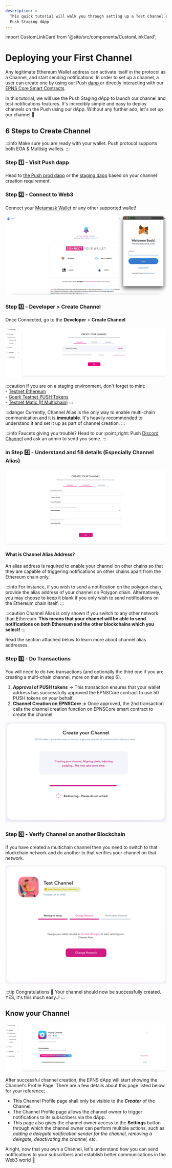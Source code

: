```yaml
---
description: >-
  This quick tutorial will walk you through setting up a Test Channel using the
  Push Staging dApp
---
```


import CustomLinkCard from '@site/src/components/CustomLinkCard';

# Deploying your First Channel

Any legitimate Ethereum Wallet address can activate itself in the protocol as a Channel, and start sending notifications. In order to set up a channel, a user can create one by using our Push [dapp ](https://app.push.org/)or directly interacting with our [EPNS Core Smart Contracts](../../developer-tooling/push-smart-contracts/epns-core-contract/channel-creation-process-on-smart-contract.md).

In this tutorial, we will use the Push Staging dApp to launch our channel and test notifications features. It's incredibly simple and easy to deploy channels on the Push using our dApp. Without any further ado, let's set up our channel 🚀

## 6 Steps to Create Channel

:::info
Make sure you are ready with your wallet. Push protocol supports both EOA & Multisig wallets.
:::

### Step 1️⃣ - Visit Push dapp

Head to [the Push prod dapp](http://app.push.org/) or the [staging dapp](https://staging.push.org/#/channels) based on your channel creation requirement.&#x20;

### Step 2️⃣ - Connect to Web3

Connect your [Metamask Wallet](https://metamask.io/) or any other supported wallet!&#x20;

![Connect Wallet](../../../../static/img/assets/connect-wallet.png)
<!-- ![Push dApp](<../../.gitbook/assets/Screenshot 2022-06-30 at 5.12.24 PM.png>) -->

### Step 3️⃣ - **Developer** > **Create Channel**

Once Connected, go to the **Developer** > **Create Channel**

![Create Channel](../../../../static/img/assets/create-channel.png)
<!-- <figure><img src="../../.gitbook/assets/Screenshot 2022-09-05 at 12.27.22 AM.png" alt=""><figcaption><p>Create Channel Page</p></figcaption></figure> -->

:::caution
If you are on a staging environment, don't forget to mint:\
\- [Testnet Ethereum](https://faucet.paradigm.xyz/)\
\- [Goerli Testnet PUSH Tokens](https://goerli.etherscan.io/address/0x2b9bE9259a4F5Ba6344c1b1c07911539642a2D33)\
\- [Testnet Matic (If Multichain)](https://faucet.polygon.technology/)
:::

:::danger
Currently, Channel Alias is the only way to enable multi-chain communication and it is **immutable**. It's heavily recommended to understand it and set it up as part of channel creation.
:::

:::info
Faucets giving you trouble? Head to our :point\_right: Push [Discord Channel](https://discord.com/invite/pushprotocol) and ask an admin to send you some.
:::

### in Step 4️⃣ - Understand and fill details (Especially Channel Alias)

![Filling Channel Details](../../../../static/img/assets/channel-alias-immutable.png)

#### What is Channel Alias Address?

An alias address is required to enable your channel on other chains so that they are capable of triggering notifications on other chains apart from the Ethereum chain only.&#x20;

:::info
For instance, if you wish to send a notification on the polygon chain, provide the alias address of your channel on Polygon chain. Alternatively, you may choose to keep it blank if you only wish to send notifications on the Ethereum chain itself.
:::

:::caution
Channel Alias is only shown if you switch to any other network than Ethereum. **This means that your channel will be able to send notifications on both Ethereum and the other blockchains which you select!**
:::

Read the section attached below to learn more about channel alias addresses.

<CustomLinkCard text="What is Channel Alias" link="../../../CONCEPTS/what-are-channels/what-is-a-channel-alias"/>

### **Step** 5️⃣ - Do Transactions

You will need to do two transactions (and optionally the third one if you are creating a multi-chain channel, more on that in step 6).

1. **Approval of PUSH tokens** -> This transaction ensures that your wallet address has successfully approved the EPNSCore contract to use 50 PUSH tokens on your behalf.
2. **Channel Creation on EPNSCore ->** Once approved, the 2nd transaction calls the channel creation function on EPNSCore smart contract to create the channel.

![Confirm Transaction](../../../../static/img/assets/confirm-transaction.png)

### **Step** 6️⃣ - Verify Channel on another Blockchain

If you have created a multichain channel then you need to switch to that blockchain network and do another tx that verifies your channel on that network.

![Verify Channel](../../../../static/img/assets/verify-channel.png)

:::tip
Congratulations 🎉 Your channel should now be successfully created. YES, it's this much easy..!
:::

## Know your Channel

![Know the Channel](../../../../static/img/assets/know-your-channel.png)

After successful channel creation, the EPNS dApp will start showing the Channel's Profile Page. There are a few details about this page listed below for your reference;

* This Channel Profile page shall only be visible to the _**Creator**_ of the Channel.
* The Channel Profile page allows the channel owner to trigger notifications to its subscribers via the dApp.
* This page also gives the channel owner access to the **Settings** button through which the channel owner can perform multiple actions, such as _adding a delegate notification sender for the channel, removing a delegate, deactivating the channel, etc._

Alright, now that you own a Channel, let's understand how you can send notifications to your subscribers and establish better communications in the Web3 world 🥳
